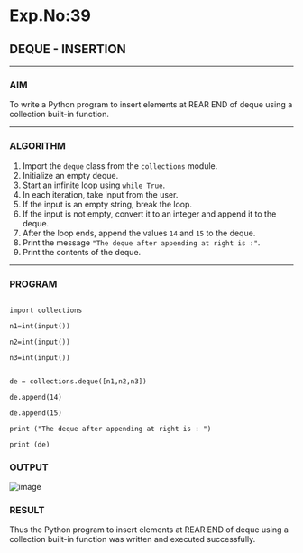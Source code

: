 # Exp.No:39  
## DEQUE - INSERTION

---

### AIM  
To write a Python program to insert elements at REAR END of deque using a collection built-in function.

---

### ALGORITHM  

1. Import the `deque` class from the `collections` module.  
2. Initialize an empty deque.  
3. Start an infinite loop using `while True`.  
4. In each iteration, take input from the user.  
5. If the input is an empty string, break the loop.  
6. If the input is not empty, convert it to an integer and append it to the deque.  
7. After the loop ends, append the values `14` and `15` to the deque.  
8. Print the message `"The deque after appending at right is :"`.  
9. Print the contents of the deque.  

---

### PROGRAM  

```

import collections
  
n1=int(input())

n2=int(input())

n3=int(input())


de = collections.deque([n1,n2,n3])

de.append(14)

de.append(15)

print ("The deque after appending at right is : ")

print (de)

```

### OUTPUT

![image](https://github.com/user-attachments/assets/aac7099d-11c3-4fae-8ac2-9711ea1f1030)


### RESULT

Thus the Python program to insert elements at REAR END of deque using a collection built-in function was written and executed successfully.
